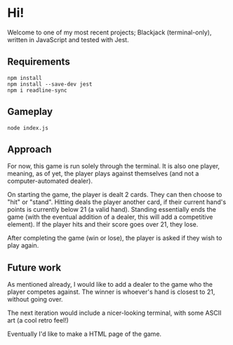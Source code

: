 # Hi! 
Welcome to one of my most recent projects; Blackjack (terminal-only), written in JavaScript and tested with Jest.

## Requirements
```npm install```  
```npm install --save-dev jest```  
```npm i readline-sync```  

## Gameplay
```node index.js```

## Approach

For now, this game is run solely through the terminal. It is also one player, meaning, as of yet, the player plays against themselves (and not a computer-automated dealer). 

On starting the game, the player is dealt 2 cards. They can then choose to "hit" or "stand". Hitting deals the player another card, if their current hand's points is currently below 21 (a valid hand). Standing essentially ends the game (with the eventual addition of a dealer, this will add a competitive element). If the player hits and their score goes over 21, they lose. 

After completing the game (win or lose), the player is asked if they wish to play again.

## Future work
As mentioned already, I would like to add a dealer to the game who the player competes against. The winner is whoever's hand is closest to 21, without going over.

The next iteration would include a nicer-looking terminal, with some ASCII art (a cool retro feel!)

Eventually I'd like to make a HTML page of the game.